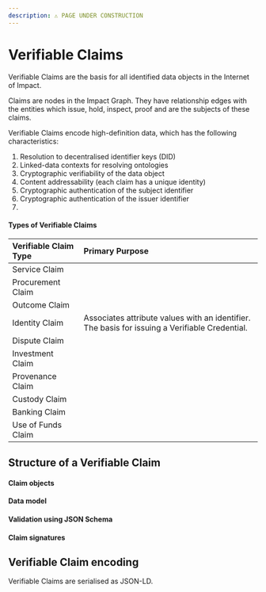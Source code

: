 ```yaml
---
description: ⚠️ PAGE UNDER CONSTRUCTION
---
```


# Verifiable Claims

Verifiable Claims are the basis for all identified data objects in the Internet of Impact. 

Claims are nodes in the Impact Graph. They have relationship edges with the entities which issue, hold, inspect, proof and are the subjects of these claims. 

Verifiable Claims encode high-definition data, which has the following characteristics:

1. Resolution to decentralised identifier keys \(DID\)
2. Linked-data contexts for resolving ontologies
3. Cryptographic verifiability of the data object
4. Content addressability \(each claim has a unique identity\)
5. Cryptographic authentication of the subject identifier
6. Cryptographic authentication of the issuer identifier
7. 
#### Types of Verifiable Claims

| Verifiable Claim Type | Primary Purpose |
| :--- | :--- |
| Service Claim |  |
| Procurement Claim |  |
| Outcome Claim |  |
| Identity Claim | Associates attribute values with an identifier. The basis for issuing a Verifiable Credential. |
| Dispute Claim |  |
| Investment Claim |  |
| Provenance Claim |  |
| Custody Claim |  |
| Banking Claim |  |
| Use of Funds Claim |  |

## Structure of a Verifiable Claim

#### Claim objects

#### Data model

#### Validation using JSON Schema

#### Claim signatures

## Verifiable Claim encoding

Verifiable Claims are serialised as JSON-LD.



